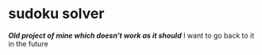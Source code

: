 # sudoku solver
***Old project of mine which doesn't work as it should***
I want to go back to it in the future
